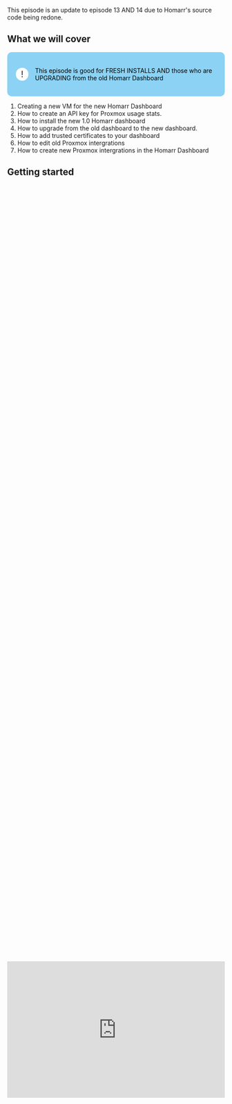 
This episode is an update to episode 13 AND 14 due to Homarr's source code being redone. 

## What we will cover

<!DOCTYPE html>
<html lang="en">
<head>
<meta charset="UTF-8">
<meta name="viewport" content="width=device-width, initial-scale=1.0">
<title>Informative Section</title>
<style>
.informative-section {
    background-color: #8CD2F4; /* light blue background color */
    color: black; /* Text color to contrast with dark background */
    padding: 20px; /* Padding inside the box */
    border-radius: 10px; /* Rounded corners */
    display: flex;
    align-items: center;
}
.circle-emoji {
    width: 50px;
    height: 30px;
    border-radius: 50%;
    background-color: white;
    display: flex;
    justify-content: center;
    align-items: center;
    margin-right: 15px;
    font-size: 20px;
    color: #231F20; /* Dark gray color for the exclamation mark */
}
</style>
</head>
<body>

<div class="informative-section">
    <div class="circle-emoji">!</div>
    <p>This episode is good for FRESH INSTALLS AND those who are UPGRADING from the old Homarr Dashboard</p>
</div>

</body>
</html>

1. Creating a new VM for the new Homarr Dashboard
2. How to create an API key for Proxmox usage stats.
3. How to install the new 1.0 Homarr dashboard
4. How to upgrade from the old dashboard to the new dashboard. 
5. How to add trusted certificates to your dashboard
6. How to edit old Proxmox intergrations
7. How to create new Proxmox intergrations in the Homarr Dashboard

## Getting started

<div style="display: flex; justify-content: center; align-items: center; height: 100%;">
    <iframe width="560" height="315" src="https://www.youtube.com/embed/Rv9Ob8M2QQI?si=XkpT897yZ-2OllqL" frameborder="0" allow="accelerometer; autoplay; clipboard-write; encrypted-media; gyroscope; picture-in-picture" allowfullscreen></iframe>
</div>

## Fresh Install Users

Create a new Ubuntu Server VM in Proxmox with the following:

1. OS: Ubuntu Server
2. 2gb of ram
3. 2 vcores, 
4. 32gb of storage. 

<a href="/images/EP22_homarr1.0upgrade/Still 2025-02-23 111731_1.5.1.png" class="image-expand">
    <img src="/images/EP22_homarr1.0upgrade/Still 2025-02-23 111731_1.5.1.png" alt="Description of your image">
</a>

***During install ensure you enable SSH!***

<a href="/images/EP22_homarr1.0upgrade/Still 2025-02-23 111731_1.7.1.png" class="image-expand">
    <img src="/images/EP22_homarr1.0upgrade/Still 2025-02-23 111731_1.7.1.png" alt="Description of your image">
</a>

On your new VM we need to install Docker and Homarr with the following commands:

SSH into your NEW homarr VM using the following command:

```
ssh <username>@<VM_ipaddress>
```

<a href="/images/EP22_homarr1.0upgrade/Still 2025-02-23 111731_1.11.1.png" class="image-expand">
    <img src="/images/EP22_homarr1.0upgrade/Still 2025-02-23 111731_1.11.1.png" alt="Description of your image">
</a>


Adding the GPG keys and Docker repo:

```
# Add Docker's official GPG key:
sudo apt-get update
sudo apt-get install ca-certificates curl
sudo install -m 0755 -d /etc/apt/keyrings
sudo curl -fsSL https://download.docker.com/linux/ubuntu/gpg -o /etc/apt/keyrings/docker.asc
sudo chmod a+r /etc/apt/keyrings/docker.asc

# Add the repository to Apt sources:
echo \
  "deb [arch=$(dpkg --print-architecture) signed-by=/etc/apt/keyrings/docker.asc] https://download.docker.com/linux/ubuntu \
  $(lsb_release -cs) stable" | \
  sudo tee /etc/apt/sources.list.d/docker.list > /dev/null
sudo apt-get update
```

<a href="/images/EP22_homarr1.0upgrade/Still 2025-02-23 111731_1.11.2.png" class="image-expand">
    <img src="/images/EP22_homarr1.0upgrade/Still 2025-02-23 111731_1.11.2.png" alt="Description of your image">
</a>


Install the Latest Package:

```
sudo apt-get install docker-ce docker-ce-cli containerd.io docker-buildx-plugin docker-compose-plugin
```

<a href="/images/EP22_homarr1.0upgrade/Still 2025-02-23 111731_1.11.3.png" class="image-expand">
    <img src="/images/EP22_homarr1.0upgrade/Still 2025-02-23 111731_1.11.3.png" alt="Description of your image">
</a>


Ensure Docker is running after Install, you will get a response like this.

  
```

sudo docker run hello-world

```

<a href="/images/EP22_homarr1.0upgrade/Still 2025-02-23 111731_1.11.4.png" class="image-expand">
    <img src="/images/EP22_homarr1.0upgrade/Still 2025-02-23 111731_1.11.4.png" alt="Description of your image">
</a>

  
<details>
<summary>If Docker hello fails do the following</summary>

if you do not get a response try

```

systemctl status docker.service

```

  

If that shows failed messages, try the following

```

sudo systemctl daemon-reload

sudo systemctl restart docker

```

Then try to see its status once again:

```

systemctl status docker.service

```

<a href="/images/EP13_homarr/docker status_1.3.2.png" class="image-expand">

    <img src="/images/EP13_homarr/docker status_1.3.2.png" alt="Description of your image">

</a>
</details>
  

### Install Docker Compose

Install Docker Compose with: 

```

sudo apt install docker-compose

```

Verify that docker compose is installed

```

docker compose version

```

### Install Homarr

Then create a docker compose file:

```

nano docker-compose.yml

```

<a href="/images/EP22_homarr1.0upgrade/Still 2025-02-23 111731_1.11.5.png" class="image-expand">
    <img src="/images/EP22_homarr1.0upgrade/Still 2025-02-23 111731_1.11.5.png" alt="Description of your image">
</a>


Copy the following file config in there for your Homarr docker compose file.

```
#---------------------------------------------------------------------#
#     Homarr - A simple, yet powerful dashboard for your server.      #
#---------------------------------------------------------------------#
services:
  homarr:
    container_name: homarr
    image: ghcr.io/homarr-labs/homarr:latest
    restart: unless-stopped
    volumes:
      - /var/run/docker.sock:/var/run/docker.sock # Optional, only if you want docker integration
      - ./homarr/appdata:/appdata
    environment:
      - SECRET_ENCRYPTION_KEY=51564af476c9eecd2efb30ed980a4b2e768efb7a558676859e2e1fbd04ce15a0
    ports:
      - '7575:7575'
```
To get out of the above editor you will do the following:
To exit: <kbd>ctrl + X</kbd> 

To confirm save: <kbd>y</kbd>

To confirm the file name you are saving to: <kbd>enter</kbd>

<a href="/images/EP22_homarr1.0upgrade/Still 2025-02-23 111731_1.11.6.png" class="image-expand">
    <img src="/images/EP22_homarr1.0upgrade/Still 2025-02-23 111731_1.11.6.png" alt="Description of your image">
</a>


Then run the following to start it:

```

sudo docker compose up -d

```

<a href="/images/EP22_homarr1.0upgrade/Still 2025-02-23 111731_1.11.7.png" class="image-expand">
    <img src="/images/EP22_homarr1.0upgrade/Still 2025-02-23 111731_1.11.7.png" alt="Description of your image">
</a>

Then to login to your machine you will type the following into your browser to access the panel:

```
ip_address:7575
```

<a href="/images/EP22_homarr1.0upgrade/Still 2025-02-23 111731_1.12.1.png" class="image-expand">
    <img src="/images/EP22_homarr1.0upgrade/Still 2025-02-23 111731_1.12.1.png" alt="Description of your image">
</a>


### Creating a Proxmox API Key

#### make new API key

1. Navigate to the Proxmox portal, click on Datacenter
2. Expand Permissions, click on Groups
3. Click the Create button

<a href="/images/EP22_homarr1.0upgrade/Still 2025-02-23 111731_1.14.1.png" class="image-expand">
    <img src="/images/EP22_homarr1.0upgrade/Still 2025-02-23 111731_1.14.1.png" alt="Description of your image">
</a>

4. Name the group something informative, like api-users

<a href="/images/EP22_homarr1.0upgrade/Still 2025-02-23 111731_1.14.2.png" class="image-expand">
    <img src="/images/EP22_homarr1.0upgrade/Still 2025-02-23 111731_1.14.2.png" alt="Description of your image">
</a>

5. Click on the Permissions "folder"
6. Click Add -> Group Permission

<a href="/images/EP22_homarr1.0upgrade/Still 2025-02-23 111731_1.14.3.png" class="image-expand">
    <img src="/images/EP22_homarr1.0upgrade/Still 2025-02-23 111731_1.14.3.png" alt="Description of your image">
</a>

- Path: /
- Group: group from Step 4 above
- Role: PVEAuditor
- Propagate: Checked

<a href="/images/EP22_homarr1.0upgrade/Still 2025-02-23 111731_1.14.4.png" class="image-expand">
    <img src="/images/EP22_homarr1.0upgrade/Still 2025-02-23 111731_1.14.4.png" alt="Description of your image">
</a>

7. Expand Permissions, click on Users
8. Click the Add button
    - User name: something informative like api
    - Realm: Proxmox VE authentication server
    - Password: create a secure password for the user
    - Confirm Password: re-enter the password
    - Group: group from Step 4 above

<a href="/images/EP22_homarr1.0upgrade/Still 2025-02-23 111731_1.14.5.png" class="image-expand">
    <img src="/images/EP22_homarr1.0upgrade/Still 2025-02-23 111731_1.14.5.png" alt="Description of your image">
</a>

9. Expand Permissions, click on API Tokens
10. Click the Add button
    - User: user from Step 8 above
    - Token ID: something informative like the application or purpose like homarr
    - Privilege Separation: unchecked

<a href="/images/EP22_homarr1.0upgrade/Still 2025-02-23 111731_1.14.6.png" class="image-expand">
    <img src="/images/EP22_homarr1.0upgrade/Still 2025-02-23 111731_1.14.6.png" alt="Description of your image">
</a>

11. Copy the Secret that is shown below because it is only shown once

<a href="/images/EP22_homarr1.0upgrade/Still 2025-02-23 111731_1.14.7.png" class="image-expand">
    <img src="/images/EP22_homarr1.0upgrade/Still 2025-02-23 111731_1.14.7.png" alt="Description of your image">
</a>

12. Go back to the "Permissions" menu
13. Click Add -> API Token Permission

<a href="/images/EP22_homarr1.0upgrade/Still 2025-02-23 111731_1.14.8.png" class="image-expand">
    <img src="/images/EP22_homarr1.0upgrade/Still 2025-02-23 111731_1.14.8.png" alt="Description of your image">
</a>

    - Path: /
    - API Token: select the API token created in Step 10
    - Role: PVE Auditor
    - Propagate: Checked

<a href="/images/EP22_homarr1.0upgrade/Still 2025-02-23 111731_1.14.9.png" class="image-expand">
    <img src="/images/EP22_homarr1.0upgrade/Still 2025-02-23 111731_1.14.9.png" alt="Description of your image">
</a>


### Adding your Certificate 

Now we need to grab the Proxmox certificate.

1. Select the node where your Homarr Dashboard is located. 
2. Select Certificates
3. Select the pve-root-ca.pem certificate
4. Click View certificate

<a href="/images/EP22_homarr1.0upgrade/Still 2025-02-23 111731_1.22.1.png" class="image-expand">
    <img src="/images/EP22_homarr1.0upgrade/Still 2025-02-23 111731_1.22.1.png" alt="Description of your image">
</a>

Next we need to copy the contents to a notepad and then save the file as
`certificate_name.crt`

<a href="/images/EP22_homarr1.0upgrade/Still 2025-02-23 111731_1.23.1.png" class="image-expand">
    <img src="/images/EP22_homarr1.0upgrade/Still 2025-02-23 111731_1.23.1.png" alt="Description of your image">
</a>

Pasting it into Notepad

<a href="/images/EP22_homarr1.0upgrade/Still 2025-02-23 111731_1.24.1.png" class="image-expand">
    <img src="/images/EP22_homarr1.0upgrade/Still 2025-02-23 111731_1.24.1.png" alt="Description of your image">
</a>

Saving it as a .crt file name

<a href="/images/EP22_homarr1.0upgrade/Still 2025-02-23 111731_1.25.1.png" class="image-expand">
    <img src="/images/EP22_homarr1.0upgrade/Still 2025-02-23 111731_1.25.1.png" alt="Description of your image">
</a>

Now go over to your Homarr dashboard and on the top right click / your username bubble / Manage

<a href="/images/EP22_homarr1.0upgrade/Still 2025-02-23 111731_1.26.1.png" class="image-expand">
    <img src="/images/EP22_homarr1.0upgrade/Still 2025-02-23 111731_1.26.1.png" alt="Description of your image">
</a>

Next go to:
1. Tools
2. Certificates
3. (top right) select add certificate
4. Add your saved certifcate 
5. Click add.

<a href="/images/EP22_homarr1.0upgrade/Still 2025-02-23 111731_1.26.2.png" class="image-expand">
    <img src="/images/EP22_homarr1.0upgrade/Still 2025-02-23 111731_1.26.2.png" alt="Description of your image">
</a>

`showing the certificate added`

<a href="/images/EP22_homarr1.0upgrade/Still 2025-02-23 111731_1.26.3.png" class="image-expand">
    <img src="/images/EP22_homarr1.0upgrade/Still 2025-02-23 111731_1.26.3.png" alt="Description of your image">
</a>

You should now see a valid certificate

<a href="/images/EP22_homarr1.0upgrade/Still 2025-02-23 111731_1.26.4.png" class="image-expand">
    <img src="/images/EP22_homarr1.0upgrade/Still 2025-02-23 111731_1.26.4.png" alt="Description of your image">
</a>



### Adding Proxmox Stats Integration

Now we can go over to the Apps page and create a new app (this must be done before adding the integration)

Click new app

<a href="/images/EP22_homarr1.0upgrade/Still 2025-02-23 111731_1.27.1.png" class="image-expand">
    <img src="/images/EP22_homarr1.0upgrade/Still 2025-02-23 111731_1.27.1.png" alt="Description of your image">
</a>

1. Now you can give it whatever name you want.
2. Search for the icon related to what you are connecting (in our case Proxmox)
3. grab the IP(URL) address of the Proxmox Node we want to see stats from.
4. Click create

<a href="/images/EP22_homarr1.0upgrade/Still 2025-02-23 111731_1.27.2.png" class="image-expand">
    <img src="/images/EP22_homarr1.0upgrade/Still 2025-02-23 111731_1.27.2.png" alt="Description of your image">
</a>

Now go to the integrations tab:
1. New integration
2. Search and select Proxmox

<a href="/images/EP22_homarr1.0upgrade/Still 2025-02-23 111731_1.27.3.png" class="image-expand">
    <img src="/images/EP22_homarr1.0upgrade/Still 2025-02-23 111731_1.27.3.png" alt="Description of your image">
</a>

***This is where people struggle because this is the major change from the old Homarr panel***

We are going to go grab the correct information from Proxmox for the username, token ID, API key, and realm. 

<a href="/images/EP22_homarr1.0upgrade/Still 2025-02-23 111731_1.27.4.png" class="image-expand">
    <img src="/images/EP22_homarr1.0upgrade/Still 2025-02-23 111731_1.27.4.png" alt="Description of your image">
</a>

Over on Proxmox:

1. Go to the data center at the top
2. Go to API Token
3. We will see the username
4. We will see the Token name

<a href="/images/EP22_homarr1.0upgrade/Still 2025-02-23 111731_1.28.1.png" class="image-expand">
    <img src="/images/EP22_homarr1.0upgrade/Still 2025-02-23 111731_1.28.1.png" alt="Description of your image">
</a>

Go back over to Homarr and fill out that respective information in the username and token ID field. Remember you also need to paste your API key you created under the (make a new API key) section. 

<a href="/images/EP22_homarr1.0upgrade/Still 2025-02-23 111731_1.28.2.png" class="image-expand">
    <img src="/images/EP22_homarr1.0upgrade/Still 2025-02-23 111731_1.28.2.png" alt="Description of your image">
</a>

Lastly we just need to get the realm. 

Your realms are found under datacenter / realms. We are going ot be using PVE so our real will be PVE. 

<a href="/images/EP22_homarr1.0upgrade/Still 2025-02-23 111731_1.28.3.png" class="image-expand">
    <img src="/images/EP22_homarr1.0upgrade/Still 2025-02-23 111731_1.28.3.png" alt="Description of your image">
</a>

like so:

Then test connection and connect.

<a href="/images/EP22_homarr1.0upgrade/Still 2025-02-23 111731_1.28.4.png" class="image-expand">
    <img src="/images/EP22_homarr1.0upgrade/Still 2025-02-23 111731_1.28.4.png" alt="Description of your image">
</a>

Click the Homarr logo at the top left to go back to your main dashboard OR (Boards on the far right, then select your dashboard from there)

On the top right click the pencil icon to edit your dashboard (it won't look like ours below)

<a href="/images/EP22_homarr1.0upgrade/Still 2025-02-23 111731_1.29.1.png" class="image-expand">
    <img src="/images/EP22_homarr1.0upgrade/Still 2025-02-23 111731_1.29.1.png" alt="Description of your image">
</a>

Now you will notice all your icons have three dots on the top right and your board is now editable.

There will be a <kdb>+</kbd> icon on the top right, click that and then select new item.

<a href="/images/EP22_homarr1.0upgrade/Still 2025-02-23 111731_1.30.1.png" class="image-expand">
    <img src="/images/EP22_homarr1.0upgrade/Still 2025-02-23 111731_1.30.1.png" alt="Description of your image">
</a>

Under the items we need to select (System Health Monitoring) and click add to board

<a href="/images/EP22_homarr1.0upgrade/Still 2025-02-23 111731_1.30.2.png" class="image-expand">
    <img src="/images/EP22_homarr1.0upgrade/Still 2025-02-23 111731_1.30.2.png" alt="Description of your image">
</a>

Now on our dashboard page we will see that new section with no data, click the three dots on the right and click edit item.

<a href="/images/EP22_homarr1.0upgrade/Still 2025-02-23 111731_1.30.3.png" class="image-expand">
    <img src="/images/EP22_homarr1.0upgrade/Still 2025-02-23 111731_1.30.3.png" alt="Description of your image">
</a>

From the integrations drop down menu select the integration we just created, and click save changes.

<a href="/images/EP22_homarr1.0upgrade/Still 2025-02-23 111731_1.30.4.png" class="image-expand">
    <img src="/images/EP22_homarr1.0upgrade/Still 2025-02-23 111731_1.30.4.png" alt="Description of your image">
</a>

Now you can see we have the Proxmox stats on our dashboard!

<a href="/images/EP22_homarr1.0upgrade/Still 2025-02-23 111731_1.31.1.png" class="image-expand">
    <img src="/images/EP22_homarr1.0upgrade/Still 2025-02-23 111731_1.31.1.png" alt="Description of your image">
</a>


<!DOCTYPE html>
<html lang="en">
<head>
<meta charset="UTF-8">
<meta name="viewport" content="width=device-width, initial-scale=1.0">

<title>Warning Box Example</title>

<style>
.warning-box {
    background-color: #E4141E; /* Light red background color */
    border-left: 6px solid #8CD2F4; /* Red border on the left side */
    padding: 10px; /* Padding inside the box */
    margin-bottom: 20px; /* Margin at the bottom to separate from other content */
}
</style>
</head>
<body>

<div class="warning-box">
    <p>The fresh install tutorial is now over</p>
</div>

</body>
</html>

## Upgrade path for old users

### Create a new Homarr VM

Create a new Ubuntu Server VM in Proxmox with the following:

1. OS: Ubuntu Server
2. 2gb of ram
3. 2 vcores, 
4. 32gb of storage. 

<a href="/images/EP22_homarr1.0upgrade/Still 2025-02-23 111731_1.5.1.png" class="image-expand">
    <img src="/images/EP22_homarr1.0upgrade/Still 2025-02-23 111731_1.5.1.png" alt="Description of your image">
</a>

***During install ensure you enable SSH!***

<a href="/images/EP22_homarr1.0upgrade/Still 2025-02-23 111731_1.7.1.png" class="image-expand">
    <img src="/images/EP22_homarr1.0upgrade/Still 2025-02-23 111731_1.7.1.png" alt="Description of your image">
</a>

On your new VM we need to install Docker and Homarr with the following commands:

SSH into your NEW homarr VM using the following command:

```
ssh <username>@<VM_ipaddress>
```

<a href="/images/EP22_homarr1.0upgrade/Still 2025-02-23 111731_1.11.1.png" class="image-expand">
    <img src="/images/EP22_homarr1.0upgrade/Still 2025-02-23 111731_1.11.1.png" alt="Description of your image">
</a>


Adding the GPG keys and Docker repo:

```
# Add Docker's official GPG key:
sudo apt-get update
sudo apt-get install ca-certificates curl
sudo install -m 0755 -d /etc/apt/keyrings
sudo curl -fsSL https://download.docker.com/linux/ubuntu/gpg -o /etc/apt/keyrings/docker.asc
sudo chmod a+r /etc/apt/keyrings/docker.asc

# Add the repository to Apt sources:
echo \
  "deb [arch=$(dpkg --print-architecture) signed-by=/etc/apt/keyrings/docker.asc] https://download.docker.com/linux/ubuntu \
  $(lsb_release -cs) stable" | \
  sudo tee /etc/apt/sources.list.d/docker.list > /dev/null
sudo apt-get update
```

<a href="/images/EP22_homarr1.0upgrade/Still 2025-02-23 111731_1.11.2.png" class="image-expand">
    <img src="/images/EP22_homarr1.0upgrade/Still 2025-02-23 111731_1.11.2.png" alt="Description of your image">
</a>


Install the Latest Package:

```
sudo apt-get install docker-ce docker-ce-cli containerd.io docker-buildx-plugin docker-compose-plugin
```

<a href="/images/EP22_homarr1.0upgrade/Still 2025-02-23 111731_1.11.3.png" class="image-expand">
    <img src="/images/EP22_homarr1.0upgrade/Still 2025-02-23 111731_1.11.3.png" alt="Description of your image">
</a>


Ensure Docker is running after Install, you will get a response like this.

  
```

sudo docker run hello-world

```

<a href="/images/EP22_homarr1.0upgrade/Still 2025-02-23 111731_1.11.4.png" class="image-expand">
    <img src="/images/EP22_homarr1.0upgrade/Still 2025-02-23 111731_1.11.4.png" alt="Description of your image">
</a>

  
<details>
<summary>If Docker hello fails do the following</summary>

if you do not get a response try

```

systemctl status docker.service

```

  

If that shows failed messages, try the following

```

sudo systemctl daemon-reload

sudo systemctl restart docker

```

Then try to see its status once again:

```

systemctl status docker.service

```

<a href="/images/EP13_homarr/docker status_1.3.2.png" class="image-expand">

    <img src="/images/EP13_homarr/docker status_1.3.2.png" alt="Description of your image">

</a>
</details>
  

### Install Docker Compose

Install Docker Compose with: 

```

sudo apt install docker-compose

```

Verify that docker compose is installed

```

docker compose version

```

### Install Homarr

Then create a docker compose file:

```

nano docker-compose.yml

```

<a href="/images/EP22_homarr1.0upgrade/Still 2025-02-23 111731_1.11.5.png" class="image-expand">
    <img src="/images/EP22_homarr1.0upgrade/Still 2025-02-23 111731_1.11.5.png" alt="Description of your image">
</a>


Copy the following file config in there for your Homarr docker compose file.

```
#---------------------------------------------------------------------#
#     Homarr - A simple, yet powerful dashboard for your server.      #
#---------------------------------------------------------------------#
services:
  homarr:
    container_name: homarr
    image: ghcr.io/homarr-labs/homarr:latest
    restart: unless-stopped
    volumes:
      - /var/run/docker.sock:/var/run/docker.sock # Optional, only if you want docker integration
      - ./homarr/appdata:/appdata
    environment:
      - SECRET_ENCRYPTION_KEY=51564af476c9eecd2efb30ed980a4b2e768efb7a558676859e2e1fbd04ce15a0
    ports:
      - '7575:7575'
```
To get out of the above editor you will do the following:
To exit: <kbd>ctrl + X</kbd> 

To confirm save: <kbd>y</kbd>

To confirm the file name you are saving to: <kbd>enter</kbd>

<a href="/images/EP22_homarr1.0upgrade/Still 2025-02-23 111731_1.11.6.png" class="image-expand">
    <img src="/images/EP22_homarr1.0upgrade/Still 2025-02-23 111731_1.11.6.png" alt="Description of your image">
</a>


Then run the following to start it:

```

sudo docker compose up -d

```

<a href="/images/EP22_homarr1.0upgrade/Still 2025-02-23 111731_1.11.7.png" class="image-expand">
    <img src="/images/EP22_homarr1.0upgrade/Still 2025-02-23 111731_1.11.7.png" alt="Description of your image">
</a>

Then to login to your machine you will type the following into your browser to access the panel:

```
ip_address:7575
```

<a href="/images/EP22_homarr1.0upgrade/Still 2025-02-23 111731_1.12.1.png" class="image-expand">
    <img src="/images/EP22_homarr1.0upgrade/Still 2025-02-23 111731_1.12.1.png" alt="Description of your image">
</a>

### Exporting your old dashboard

login to your OLD Homarr Dashboard, click the username top right, clicked manage, under settings go to tools, migrate to 1.0

<a href="/images/EP22_homarr1.0upgrade/Still 2025-02-23 111731_1.15.1.png" class="image-expand">
    <img src="/images/EP22_homarr1.0upgrade/Still 2025-02-23 111731_1.15.1.png" alt="Description of your image">
</a>

here is how you get to that menu:

<a href="/images/EP22_homarr1.0upgrade/Still 2025-02-23 111731_1.16.1.png" class="image-expand">
    <img src="/images/EP22_homarr1.0upgrade/Still 2025-02-23 111731_1.16.1.png" alt="Description of your image">
</a>

Select export data (copy your encryption key to your notes!!!!) and ensure you also select keep on the top right of your browser if it tries to block it.

<a href="/images/EP22_homarr1.0upgrade/Still 2025-02-23 111731_1.17.1.png" class="image-expand">
    <img src="/images/EP22_homarr1.0upgrade/Still 2025-02-23 111731_1.17.1.png" alt="Description of your image">
</a>

Going over to your fresh VM you just created, click (import from Homarr before 1.0)

<a href="/images/EP22_homarr1.0upgrade/Still 2025-02-23 111731_1.18.1.png" class="image-expand">
    <img src="/images/EP22_homarr1.0upgrade/Still 2025-02-23 111731_1.18.1.png" alt="Description of your image">
</a>

After selecting your .zip file you will be presented with the screen below. We are not changing ANY of the settings, simply click (confirm import and continue)

<a href="/images/EP22_homarr1.0upgrade/Still 2025-02-23 111731_1.18.3.png" class="image-expand">
    <img src="/images/EP22_homarr1.0upgrade/Still 2025-02-23 111731_1.18.3.png" alt="Description of your image">
</a>

Now paste that encryption key so Homarr and unzip your old dashboard.

<a href="/images/EP22_homarr1.0upgrade/Still 2025-02-23 111731_1.18.4.png" class="image-expand">
    <img src="/images/EP22_homarr1.0upgrade/Still 2025-02-23 111731_1.18.4.png" alt="Description of your image">
</a>

We wont be changing any of the settings here but you can turn off (send anonymous analytics) if you want.

<a href="/images/EP22_homarr1.0upgrade/Still 2025-02-23 111731_1.19.2.png" class="image-expand">
    <img src="/images/EP22_homarr1.0upgrade/Still 2025-02-23 111731_1.19.2.png" alt="Description of your image">
</a>

You will be presented with the following screen, we are going to select (go to default-large board)

<a href="/images/EP22_homarr1.0upgrade/Still 2025-02-23 111731_1.19.3.png" class="image-expand">
    <img src="/images/EP22_homarr1.0upgrade/Still 2025-02-23 111731_1.19.3.png" alt="Description of your image">
</a>

You may then be prompted to login, you will do this with the credentials of your old dashboard (because now its really your new dashboard)

<a href="/images/EP22_homarr1.0upgrade/Still 2025-02-23 111731_1.19.4.png" class="image-expand">
    <img src="/images/EP22_homarr1.0upgrade/Still 2025-02-23 111731_1.19.4.png" alt="Description of your image">
</a>

Now we are going to select (configure server-wide home dashboard) this is where we will set the default dashboard when you login.

<a href="/images/EP22_homarr1.0upgrade/Still 2025-02-23 111731_1.20.1.png" class="image-expand">
    <img src="/images/EP22_homarr1.0upgrade/Still 2025-02-23 111731_1.20.1.png" alt="Description of your image">
</a>

Find your old dashboards, click the three dots, then select (set as your home board)

<a href="/images/EP22_homarr1.0upgrade/Still 2025-02-23 111731_1.20.2.png" class="image-expand">
    <img src="/images/EP22_homarr1.0upgrade/Still 2025-02-23 111731_1.20.2.png" alt="Description of your image">
</a>

Now you have your dashboard back! 

<a href="/images/EP22_homarr1.0upgrade/Still 2025-02-23 111731_1.20.3.png" class="image-expand">
    <img src="/images/EP22_homarr1.0upgrade/Still 2025-02-23 111731_1.20.3.png" alt="Description of your image">
</a>

### Adding your Certificate 

Now we need to grab the Proxmox certificate.

1. Select the node where your Homarr Dashboard is located. 
2. Select Certificates
3. Select the pve-root-ca.pem certificate
4. Click View certificate

<a href="/images/EP22_homarr1.0upgrade/Still 2025-02-23 111731_1.22.1.png" class="image-expand">
    <img src="/images/EP22_homarr1.0upgrade/Still 2025-02-23 111731_1.22.1.png" alt="Description of your image">
</a>

Next we need to copy the contents to a notepad and then save the file as
`certificate_name.crt`

<a href="/images/EP22_homarr1.0upgrade/Still 2025-02-23 111731_1.23.1.png" class="image-expand">
    <img src="/images/EP22_homarr1.0upgrade/Still 2025-02-23 111731_1.23.1.png" alt="Description of your image">
</a>

Pasting it into Notepad

<a href="/images/EP22_homarr1.0upgrade/Still 2025-02-23 111731_1.24.1.png" class="image-expand">
    <img src="/images/EP22_homarr1.0upgrade/Still 2025-02-23 111731_1.24.1.png" alt="Description of your image">
</a>

Saving it as a .crt file name

<a href="/images/EP22_homarr1.0upgrade/Still 2025-02-23 111731_1.25.1.png" class="image-expand">
    <img src="/images/EP22_homarr1.0upgrade/Still 2025-02-23 111731_1.25.1.png" alt="Description of your image">
</a>

Now go over to your Homarr dashboard and on the top right click / your username bubble / Manage

<a href="/images/EP22_homarr1.0upgrade/Still 2025-02-23 111731_1.26.1.png" class="image-expand">
    <img src="/images/EP22_homarr1.0upgrade/Still 2025-02-23 111731_1.26.1.png" alt="Description of your image">
</a>

Next go to:
1. Tools
2. Certificates
3. (top right) select add certificate
4. Add your saved certifcate 
5. Click add.

<a href="/images/EP22_homarr1.0upgrade/Still 2025-02-23 111731_1.26.2.png" class="image-expand">
    <img src="/images/EP22_homarr1.0upgrade/Still 2025-02-23 111731_1.26.2.png" alt="Description of your image">
</a>

`showing the certificate added`

<a href="/images/EP22_homarr1.0upgrade/Still 2025-02-23 111731_1.26.3.png" class="image-expand">
    <img src="/images/EP22_homarr1.0upgrade/Still 2025-02-23 111731_1.26.3.png" alt="Description of your image">
</a>

You should now see a valid certificate

<a href="/images/EP22_homarr1.0upgrade/Still 2025-02-23 111731_1.26.4.png" class="image-expand">
    <img src="/images/EP22_homarr1.0upgrade/Still 2025-02-23 111731_1.26.4.png" alt="Description of your image">
</a>



### Adding Proxmox Stats Integration

Now we can go over to the Apps page and create a new app (this must be done before adding the integration)

Click new app

<a href="/images/EP22_homarr1.0upgrade/Still 2025-02-23 111731_1.27.1.png" class="image-expand">
    <img src="/images/EP22_homarr1.0upgrade/Still 2025-02-23 111731_1.27.1.png" alt="Description of your image">
</a>

1. Now you can give it whatever name you want.
2. Search for the icon related to what you are connecting (in our case Proxmox)
3. grab the IP(URL) address of the Proxmox Node we want to see stats from.
4. Click create

<a href="/images/EP22_homarr1.0upgrade/Still 2025-02-23 111731_1.27.2.png" class="image-expand">
    <img src="/images/EP22_homarr1.0upgrade/Still 2025-02-23 111731_1.27.2.png" alt="Description of your image">
</a>

Now go to the integrations tab:
1. New integration
2. Search and select Proxmox

<a href="/images/EP22_homarr1.0upgrade/Still 2025-02-23 111731_1.27.3.png" class="image-expand">
    <img src="/images/EP22_homarr1.0upgrade/Still 2025-02-23 111731_1.27.3.png" alt="Description of your image">
</a>

***This is where people struggle because this is the major change from the old Homarr panel***

We are going to go grab the correct information from Proxmox for the username, token ID, API key, and realm. 

<a href="/images/EP22_homarr1.0upgrade/Still 2025-02-23 111731_1.27.4.png" class="image-expand">
    <img src="/images/EP22_homarr1.0upgrade/Still 2025-02-23 111731_1.27.4.png" alt="Description of your image">
</a>

Over on Proxmox:

1. Go to the data center at the top
2. Go to API Token
3. We will see the username
4. We will see the Token name

<a href="/images/EP22_homarr1.0upgrade/Still 2025-02-23 111731_1.28.1.png" class="image-expand">
    <img src="/images/EP22_homarr1.0upgrade/Still 2025-02-23 111731_1.28.1.png" alt="Description of your image">
</a>

Go back over to Homarr and fill out that respective information in the username and token ID field. Remember you also need to paste your API key you created under the (make a new API key) section. 

<a href="/images/EP22_homarr1.0upgrade/Still 2025-02-23 111731_1.28.2.png" class="image-expand">
    <img src="/images/EP22_homarr1.0upgrade/Still 2025-02-23 111731_1.28.2.png" alt="Description of your image">
</a>

Lastly we just need to get the realm. 

Your realms are found under datacenter / realms. We are going ot be using PVE so our real will be PVE. 

<a href="/images/EP22_homarr1.0upgrade/Still 2025-02-23 111731_1.28.3.png" class="image-expand">
    <img src="/images/EP22_homarr1.0upgrade/Still 2025-02-23 111731_1.28.3.png" alt="Description of your image">
</a>

like so:

Then test connection and connect.

<a href="/images/EP22_homarr1.0upgrade/Still 2025-02-23 111731_1.28.4.png" class="image-expand">
    <img src="/images/EP22_homarr1.0upgrade/Still 2025-02-23 111731_1.28.4.png" alt="Description of your image">
</a>

Click the Homarr logo at the top left to go back to your main dashboard OR (Boards on the far right, then select your dashboard from there)

On the top right click the pencil icon to edit your dashboard (it won't look like ours below)

<a href="/images/EP22_homarr1.0upgrade/Still 2025-02-23 111731_1.29.1.png" class="image-expand">
    <img src="/images/EP22_homarr1.0upgrade/Still 2025-02-23 111731_1.29.1.png" alt="Description of your image">
</a>

Now you will notice all your icons have three dots on the top right and your board is now editable.

There will be a <kdb>+</kbd> icon on the top right, click that and then select new item.

<a href="/images/EP22_homarr1.0upgrade/Still 2025-02-23 111731_1.30.1.png" class="image-expand">
    <img src="/images/EP22_homarr1.0upgrade/Still 2025-02-23 111731_1.30.1.png" alt="Description of your image">
</a>

Under the items we need to select (System Health Monitoring) and click add to board

<a href="/images/EP22_homarr1.0upgrade/Still 2025-02-23 111731_1.30.2.png" class="image-expand">
    <img src="/images/EP22_homarr1.0upgrade/Still 2025-02-23 111731_1.30.2.png" alt="Description of your image">
</a>

Now on our dashboard page we will see that new section with no data, click the three dots on the right and click edit item.

<a href="/images/EP22_homarr1.0upgrade/Still 2025-02-23 111731_1.30.3.png" class="image-expand">
    <img src="/images/EP22_homarr1.0upgrade/Still 2025-02-23 111731_1.30.3.png" alt="Description of your image">
</a>

From the integrations drop down menu select the integration we just created, and click save changes.

<a href="/images/EP22_homarr1.0upgrade/Still 2025-02-23 111731_1.30.4.png" class="image-expand">
    <img src="/images/EP22_homarr1.0upgrade/Still 2025-02-23 111731_1.30.4.png" alt="Description of your image">
</a>

Now you can see we have the Proxmox stats on our dashboard!

<a href="/images/EP22_homarr1.0upgrade/Still 2025-02-23 111731_1.31.1.png" class="image-expand">
    <img src="/images/EP22_homarr1.0upgrade/Still 2025-02-23 111731_1.31.1.png" alt="Description of your image">
</a>

## Updating Homarr 1.0

To update, navigate to the directory with the *docker-compose.yaml* located. (This will need to be done using the sudo command or becoming the super user with *sudo su*)

Stop Homarr using 

```
docker compose down
```

Pull the newest image of Homarr using 

```
docker compose pull
```

Start Homarr again using the below command. (-d for detached mode - start in background)

```
docker compose up -d 
```

Delete the old image using (Warning: this also removes you other unused images - not just Homarr)

```
docker image prune
``` 

<a href="/images/EP22_homarr1.0upgrade/homarr update.png" class="image-expand">
    <img src="/images/EP22_homarr1.0upgrade/homarr update.png" alt="Description of your image">
</a>

## Follow Us on Social Media

[YouTube](https://www.youtube.com/@learntohomelab)

[Discord](https://discord.gg/6MsHSJWZpH)

[Patreon](https://www.patreon.com/c/learntohomelab)

[Reddit](https://www.reddit.com/r/learntohomelab/)

[Rumble](https://rumble.com/c/c-7585051)